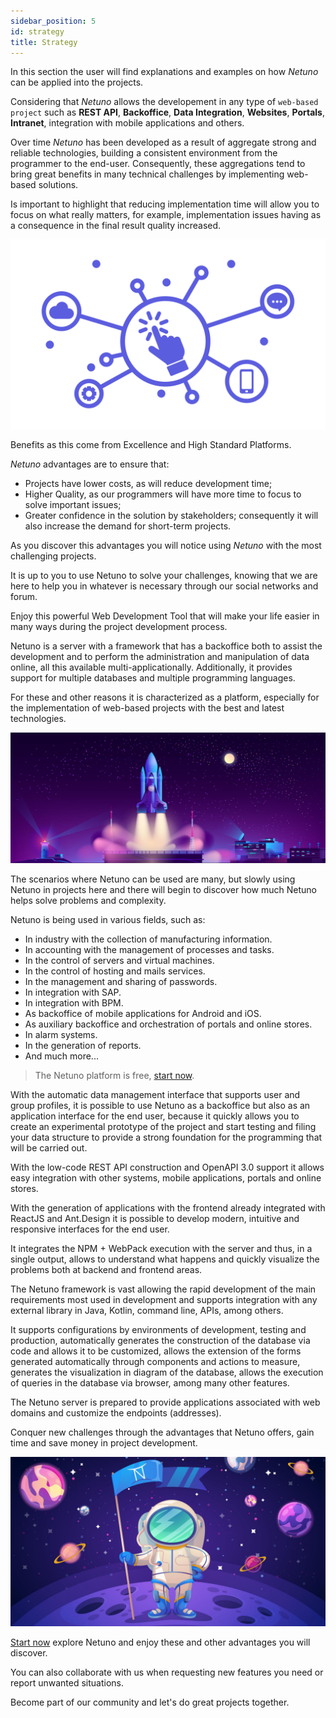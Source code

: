 ```yaml
---
sidebar_position: 5
id: strategy
title: Strategy
---
```


In this section the user will find explanations and examples on how _Netuno_ can be applied into the projects.

Considering that _Netuno_ allows the developement in any type of `web-based project` such as **REST API**, **Backoffice**, **Data Integration**, **Websites**, **Portals**, **Intranet**, integration with mobile applications and others.

Over time _Netuno_ has been developed as a result of aggregate strong and reliable technologies, building a consistent environment from the programmer to the end-user. Consequently, these aggregations tend to bring great benefits in many technical challenges by implementing web-based solutions.

Is important to highlight that reducing implementation time will allow you to focus on what really matters, for example, implementation issues having as a consequence in the final result quality increased.

![Netuno & Web Solutions](/docs/assets/business/overview.svg "Netuno & Web Solutions.")

Benefits as this come from Excellence and High Standard Platforms.

_Netuno_ advantages are to ensure that:

- Projects have lower costs, as will reduce development time; 
- Higher Quality, as our programmers will have more time to focus to solve important issues;
- Greater confidence in the solution by stakeholders; consequently it will also increase the demand for short-term projects.

As you discover this advantages you will notice using _Netuno_ with the most challenging projects.

It is up to you to use Netuno to solve your challenges, knowing that we are here to help you in whatever is necessary through our social networks and forum.

Enjoy this powerful Web Development Tool that will make your life easier in many ways during the project development process.


Netuno is a server with a framework that has a backoffice both to assist the development and to perform the administration and manipulation of data online, all this available multi-applicationally. Additionally, it provides support for multiple databases and multiple programming languages.

For these and other reasons it is characterized as a platform, especially for the implementation of web-based projects with the best and latest technologies.

![Netuno is the platform for launching Web projects](/docs/assets/business/introduction.jpg "Netuno is the platform for launching Web projects.")

The scenarios where Netuno can be used are many, but slowly using Netuno in projects here and there will begin to discover how much Netuno helps solve problems and complexity.

Netuno is being used in various fields, such as:

- In industry with the collection of manufacturing information.
- In accounting with the management of processes and tasks.
- In the control of servers and virtual machines.
- In the control of hosting and mails services.
- In the management and sharing of passwords.
- In integration with SAP.
- In integration with BPM.
- As backoffice of mobile applications for Android and iOS.
- As auxiliary backoffice and orchestration of portals and online stores.
- In alarm systems.
- In the generation of reports.
- And much more...

> The Netuno platform is free, [start now](/docs/get-started/installation).

With the automatic data management interface that supports user and group profiles, it is possible to use Netuno as a backoffice but also as an application interface for the end user, because it quickly allows you to create an experimental prototype of the project and start testing and filing your data structure to provide a strong foundation for the programming that will be carried out.

With the low-code REST API construction and OpenAPI 3.0 support it allows easy integration with other systems, mobile applications, portals and online stores.

With the generation of applications with the frontend already integrated with ReactJS and Ant.Design it is possible to develop modern, intuitive and responsive interfaces for the end user.

It integrates the NPM + WebPack execution with the server and thus, in a single output, allows to understand what happens and quickly visualize the problems both at backend and frontend areas.

The Netuno framework is vast allowing the rapid development of the main requirements most used in development and supports integration with any external library in Java, Kotlin, command line, APIs, among others.

It supports configurations by environments of development, testing and production, automatically generates the construction of the database via code and allows it to be customized, allows the extension of the forms generated automatically through components and actions to measure, generates the visualization in diagram of the database, allows the execution of queries in the database via browser, among many other features.

The Netuno server is prepared to provide applications associated with web domains and customize the endpoints (addresses).

Conquer new challenges through the advantages that Netuno offers, gain time and save money in project development.

![Netuno is the platform for launching Web projects](/docs/assets/business/introduction-conquest.jpg "Netuno is the platform for launching Web projects.")

[Start now](/docs/get-started/installation) explore Netuno and enjoy these and other advantages you will discover.

You can also collaborate with us when requesting new features you need or report unwanted situations.

Become part of our community and let's do great projects together.